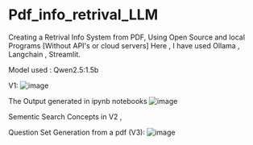 # Pdf_info_retrival_LLM
Creating a Retrival Info System from PDF, Using Open Source and local Programs [Without API's or cloud servers]
Here , I have used Ollama , Langchain , Streamlit. 

Model used : Qwen2.5:1.5b 

V1: 
![image](https://github.com/user-attachments/assets/5b99ca0e-d8ca-4d97-9c80-87fe8fb9e8a6)


The Output generated in ipynb notebooks
![image](https://github.com/user-attachments/assets/c67fc468-d947-4ad6-a4d0-eabc45a65d09)

Sementic Search Concepts in V2 , 

Question Set Generation from a pdf (V3):
![image](https://github.com/user-attachments/assets/1e13abc0-f35e-4a69-864e-78cf19555e2e)
